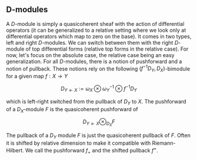 ## D-modules

A $D$-module is simply a quasicoherent sheaf with the action of differential operators (it can be generalized
to a relative setting where we look only at differential operators which map to zero on the base).
It comes in two types, left and right $D$-modules. We can switch between
them with the right $D$-module of top differential forms (relative top forms in the relative case).
For now, let's focus on the absolute case, the relative case being an easy generalization.
For all $D$-modules, there is a notion of pushforward and a notion of pullback. These notions rely on the following
$(f^{-1}D_Y,D_X)$-bimodule for a given map $f:X \to Y$

$$D_{Y \leftarrow X}:= \omega_X \otimes \omega_Y^{-1} \otimes f^{-1}D_Y$$

which is left-right switched from the pullback of $D_Y$ to $X$. The pushforward of a $D_X$-module $F$ is the quasicoherent pushforward of

$$D_{Y \leftarrow X} \otimes_{D_X} F$$

The pullback of a $D_Y$ module $F$ is just the quasicoherent pullback of $F$. Often it is shifted by relative dimension to make it compatible with Riemann-Hilbert.
We call the pushforward $f_+$ and the shifted pullback $f^+$.




